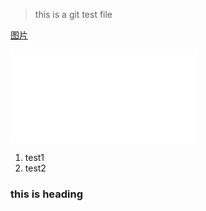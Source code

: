 > this is a git test file

[图片](http://www.shekourent.com)

![图片](hh.img)

1. test1
2. test2


### this is heading
